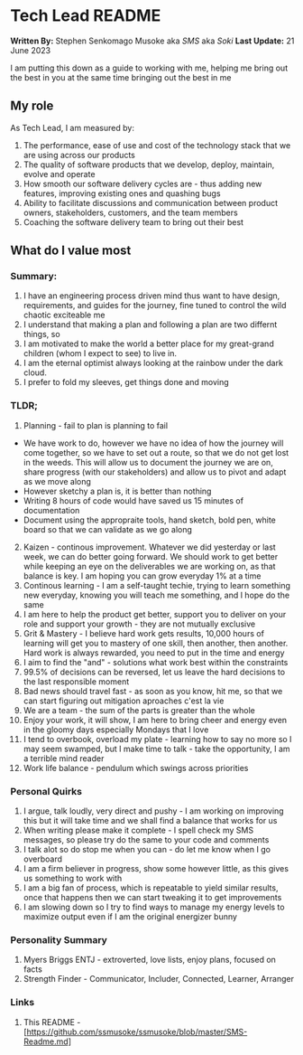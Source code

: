 # Tech Lead README
**Written By:** Stephen Senkomago Musoke aka *SMS* aka *Soki*
**Last Update:** 21 June 2023

I am putting this down as a guide to working with me, helping me bring out the best in you at the same time bringing out the best in me

## My role 

As Tech Lead, I am measured by:
1. The performance, ease of use and cost of the technology stack that we are using across our products
2. The quality of software products that we develop, deploy, maintain, evolve and operate
3. How smooth our software delivery cycles are - thus adding new features, improving existing ones and quashing bugs
4. Ability to facilitate discussions and communication between product owners, stakeholders, customers, and the team members
5. Coaching the software delivery team to bring out their best

## What do I value most 

### Summary:

1. I have an engineering process driven mind thus want to have design, requirements, and guides for the journey, fine tuned to control the wild chaotic exciteable me
2. I understand that making a plan and following a plan are two differnt things, so
2. I am motivated to make the world a better place for my great-grand children (whom I expect to see) to live in. 
3. I am the eternal optimist always looking at the rainbow under the dark cloud. 
4. I prefer to fold my sleeves, get things done and moving

### TLDR; 

1. Planning - fail to plan is planning to fail
  * We have work to do, however we have no idea of how the journey will come together, so we have to set out a route, so that we do not get lost in the weeds. This will allow us to document the journey we are on, share progress (with our stakeholders) and allow us to pivot and adapt as we move along 
  * However sketchy a plan is, it is better than nothing
  * Writing 8 hours of code would have saved us 15 minutes of documentation 
  * Document using the appropraite tools, hand sketch, bold pen, white board so that we can validate as we go along 
2. Kaizen - continous improvement. Whatever we did yesterday or last week, we can do better going forward. We should work to get better while keeping an eye on the deliverables we are working on, as that balance is key. I am hoping you can grow everyday 1% at a time 
3. Continous learning - I am a self-taught techie, trying to learn something new everyday, knowing you will teach me something, and I hope do the same
4. I am here to help the product get better, support you to deliver on your role and support your growth - they are not mutually exclusive 
5. Grit & Mastery - I believe hard work gets results, 10,000 hours of learning will get you to mastery of one skill, then another, then another. Hard work is always rewarded, you need to put in the time and energy
6. I aim to find the "and" - solutions what work best within the constraints 
7. 99.5% of decisions can be reversed, let us leave the hard decisions to the last responsible moment
8. Bad news should travel fast - as soon as you know, hit me, so that we can start figuring out mitigation aproaches c'est la vie
9. We are a team - the sum of the parts is greater than the whole 
10. Enjoy your work, it will show, I am here to bring cheer and energy even in the gloomy days especially Mondays that I love
11. I tend to overbook, overload my plate - learning how to say no more so I may seem swamped, but I make time to talk - take the opportunity, I am a terrible mind reader
12. Work life balance - pendulum which swings across priorities 

### Personal Quirks
1. I argue, talk loudly, very direct and pushy - I am working on improving this but it will take time and we shall find a balance that works for us
2. When writing please make it complete - I spell check my SMS messages, so please try do the same to your code and comments
3. I talk alot so do stop me when you can - do let me know when I go overboard
4. I am a firm believer in progress, show some however little, as this gives us something to work with
5. I am a big fan of process, which is repeatable to yield similar results, once that happens then we can start tweaking it to get improvements 
6. I am slowing down so I try to find ways to manage my energy levels to maximize output even if I am the original energizer bunny 

### Personality Summary

1. Myers Briggs ENTJ - extroverted, love lists, enjoy plans, focused on facts 
2. Strength Finder - Communicator, Includer, Connected, Learner, Arranger

### Links 
1. This README - [https://github.com/ssmusoke/ssmusoke/blob/master/SMS-Readme.md]